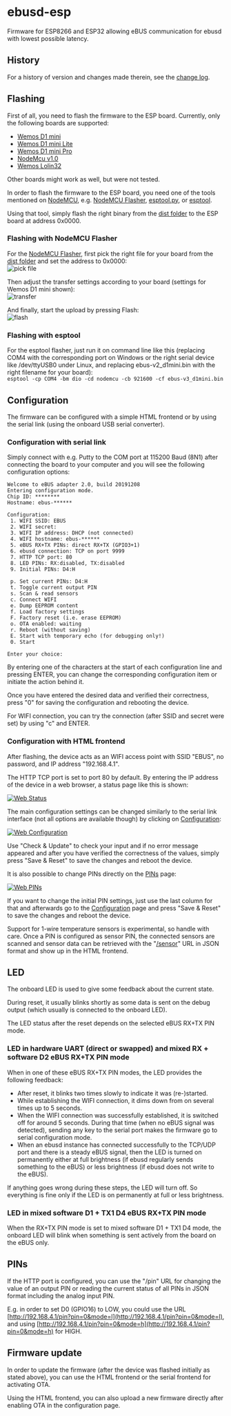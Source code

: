 # ebusd-esp
Firmware for ESP8266 and ESP32 allowing eBUS communication for ebusd with lowest possible latency.

## History
For a history of version and changes made therein, see the [change log](Changelog.md).


## Flashing
First of all, you need to flash the firmware to the ESP board. Currently, only the following boards are supported:  
* [Wemos D1 mini](https://www.wemos.cc/en/latest/d1/d1_mini.html)
* [Wemos D1 mini Lite](https://www.wemos.cc/en/latest/d1/d1_mini_lite.html)
* [Wemos D1 mini Pro](https://www.wemos.cc/en/latest/d1/d1_mini_pro.html)
* [NodeMcu v1.0](https://github.com/nodemcu/nodemcu-devkit-v1.0)
* [Wemos Lolin32](https://wiki.wemos.cc/products:lolin32)

Other boards might work as well, but were not tested.

In order to flash the firmware to the ESP board, you need one of the tools mentioned on [NodeMCU](https://nodemcu.readthedocs.io/en/master/flash/#tool-overview), e.g. [NodeMCU Flasher](https://github.com/nodemcu/nodemcu-flasher), [esptool.py](https://nodemcu.readthedocs.io/en/master/en/flash/#esptoolpy), or [esptool](https://github.com/igrr/esptool-ck/releases).

Using that tool, simply flash the right binary from the [dist folder](https://github.com/john30/ebusd-esp/tree/master/dist) to the ESP board at address 0x0000.

### Flashing with NodeMCU Flasher
For the [NodeMCU Flasher](https://github.com/nodemcu/nodemcu-flasher), first pick the right file for your board from the [dist folder](https://github.com/john30/ebusd-esp/tree/master/dist) and set the address to 0x0000:  
![pick file](flashco.png)

Then adjust the transfer settings according to your board (settings for Wemos D1 mini shown):  
![transfer](flashad.png)

And finally, start the upload by pressing Flash:  
![flash](flashop.png)

### Flashing with esptool
For the esptool flasher, just run it on command line like this (replacing COM4 with the corresponding port on Windows or the right serial device like /dev/ttyUSB0 under Linux, and replacing ebus-v2_d1mini.bin with the right filename for your board):  
`esptool -cp COM4 -bm dio -cd nodemcu -cb 921600 -cf ebus-v3_d1mini.bin`


## Configuration
The firmware can be configured with a simple HTML frontend or by using the serial link (using the onboard USB serial converter).

### Configuration with serial link
Simply connect with e.g. Putty to the COM port at 115200 Baud (8N1) after connecting the board to your computer and you will see the following configuration options:

```
Welcome to eBUS adapter 2.0, build 20191208
Entering configuration mode.
Chip ID: ********
Hostname: ebus-******

Configuration:
 1. WIFI SSID: EBUS
 2. WIFI secret:
 3. WIFI IP address: DHCP (not connected)
 4. WIFI hostname: ebus-******
 5. eBUS RX+TX PINs: direct RX+TX (GPIO3+1)
 6. ebusd connection: TCP on port 9999
 7. HTTP TCP port: 80
 8. LED PINs: RX:disabled, TX:disabled
 9. Initial PINs: D4:H

 p. Set current PINs: D4:H
 t. Toggle current output PIN
 s. Scan & read sensors
 c. Connect WIFI
 e. Dump EEPROM content
 f. Load factory settings
 F. Factory reset (i.e. erase EEPROM)
 o. OTA enabled: waiting
 r. Reboot (without saving)
 E. Start with temporary echo (for debugging only!)
 0. Start

Enter your choice:
```

By entering one of the characters at the start of each configuration line and pressing ENTER, you can change the corresponding configuration item or initiate the action behind it.

Once you have entered the desired data and verified their correctness, press "0" for saving the configuration and rebooting the device.

For WIFI connection, you can try the connection (after SSID and secret were set) by using "c" and ENTER.

### Configuration with HTML frontend
After flashing, the device acts as an WIFI access point with SSID "EBUS", no password, and IP address "192.168.4.1".

The HTTP TCP port is set to port 80 by default. By entering the IP address of the device in a web browser, a status page like this is shown:

[![Web Status](web.png)](http://192.168.4.1/)

The main configuration settings can be changed similarly to the serial link interface (not all options are available though) by clicking on [Configuration](http://192.168.4.1/config):

[![Web Configuration](webcfg.png)](http://192.168.4.1/config)

Use "Check & Update" to check your input and if no error message appeared and after you have verified the correctness of the values, simply press "Save & Reset" to save the changes and reboot the device.

It is also possible to change PINs directly on the [PINs](http://192.168.4.1/pins) page:

[![Web PINs](webpins.png)](http://192.168.4.1/pins)

If you want to change the initial PIN settings, just use the last column for that and afterwards go to the [Configuration](http://192.168.4.1/config) page and press "Save & Reset" to save the changes and reboot the device.

Support for 1-wire temperature sensors is experimental, so handle with care. Once a PIN is configured as sensor PIN, the connected sensors are scanned and sensor data can be retrieved with the "[/sensor](http://192.168.4.1/pins)" URL in JSON format and show up in the HTML frontend.

## LED
The onboard LED is used to give some feedback about the current state.

During reset, it usually blinks shortly as some data is sent on the debug output (which usually is connected to the onboard LED).

The LED status after the reset depends on the selected eBUS RX+TX PIN mode.

### LED in hardware UART (direct or swapped) and mixed RX + software D2 eBUS RX+TX PIN mode
When in one of these eBUS RX+TX PIN modes, the LED provides the following feedback:
- After reset, it blinks two times slowly to indicate it was (re-)started.
- While establishing the WIFI connection, it dims down from on several times up to 5 seconds.
- When the WIFI connection was successfully established, it is switched off for around 5 seconds.
  During that time (when no eBUS signal was detected), sending any key to the serial port makes the firmware go to serial configuration mode.
- When an ebusd instance has connected successfully to the TCP/UDP port and there is a steady eBUS signal, then the LED is turned on permanently either at full brightness (if ebusd regularly sends something to the eBUS) or less brightness (if ebusd does not write to the eBUS).

If anything goes wrong during these steps, the LED will turn off. So everything is fine only if the LED is on permanently at full or less brightness.

### LED in mixed software D1 + TX1 D4 eBUS RX+TX PIN mode
When the RX+TX PIN mode is set to mixed software D1 + TX1 D4 mode, the onboard LED will blink when something is sent actively from the board on the eBUS only.


## PINs
If the HTTP port is configured, you can use the "/pin" URL for changing the value of an output PIN or reading the current status of all PINs in JSON format including the analog input PIN.

E.g. in order to set D0 (GPIO16) to LOW, you could use the URL [http://192.168.4.1/pin?pin=0&mode=l](http://192.168.4.1/pin?pin=0&mode=l), and using [http://192.168.4.1/pin?pin=0&mode=h](http://192.168.4.1/pin?pin=0&mode=h) for HIGH.


## Firmware update

In order to update the firmware (after the device was flashed initially as stated above), you can use the HTML frontend or the serial frontend for activating OTA.

Using the HTML frontend, you can also upload a new firmware directly after enabling OTA in the configuration page.
